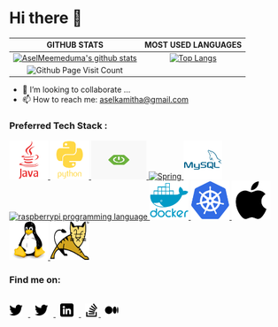 # Hi there 👋

|GITHUB STATS|MOST USED LANGUAGES|
|:---:|:---:|
|[![AselMeemeduma's github stats](https://github-readme-stats.vercel.app/api?username=AselMeemeduma&hide=issues&count_private=true&show_icons=true&theme=tokyonight)](https://github.com/anuraghazra/github-readme-stats)|[![Top Langs](https://github-readme-stats.vercel.app/api/top-langs/?username=AselMeemeduma&hide=Rich%20Text%20Format,html,css,python,javascript&langs_count=10&layout=compact&theme=tokyonight)](https://github.com/anuraghazra/github-readme-stats)|
|![Github Page Visit Count](https://komarev.com/ghpvc/?username=AselMeemeduma)||

- 👯 I’m looking to collaborate ...
- 📫 How to reach me: aselkamitha@gmail.com
### Preferred Tech Stack :

<a href="https://www.java.com/en/"><img src="https://github.com/AselMeemeduma/AselMeemeduma/blob/main/resource/icon/stack/java.svg" alt="Java" width="70" height="70"/>
          </a>
<a href="https://www.python.org//"><img src="https://github.com/AselMeemeduma/AselMeemeduma/blob/main/resource/icon/stack/python.svg" alt="python" width="70" height="70"/>
        </a>
<a href="https://spring.io/projects/spring-boot"><img src="https://github.com/AselMeemeduma/AselMeemeduma/blob/main/resource/icon/stack/spring-boot.png" alt="SpringBoot" width="100" height="70"/>
          </a>
<a href="https://spring.io/">
          <img src="https://spring.io/images/spring-logo-9146a4d3298760c2e7e49595184e1975.svg" alt="Spring" width="70" height="70"/>
        </a>
<a href="https://www.mysql.com/">
            <img src="https://github.com/AselMeemeduma/AselMeemeduma/blob/main/resource/icon/stack/mysql.svg" alt="MySQL SQL" width="70" height="70"/>
          </a>
 <a href="https://www.raspberrypi.org/">
          <img src="https://cdn-icons-png.flaticon.com/512/5969/5969184.png" alt="raspberrypi programming language" width="70" height="70"/>
        </a>
<a href="https://www.docker.com/">
          <img src="https://github.com/AselMeemeduma/AselMeemeduma/blob/main/resource/icon/stack/docker.svg" alt="docker" width="70" height="70"/>
        </a>
<a href="https://kubernetes.io/">
          <img src="https://github.com/AselMeemeduma/AselMeemeduma/blob/main/resource/icon/stack/Kubernetes.svg" alt="Kubernetes" width="70" height="70"/>
        </a>
<a href="https://en.wikipedia.org/wiki/MacOS">
          <img src="https://github.com/AselMeemeduma/AselMeemeduma/blob/main/resource/icon/stack/apple-original.svg" alt="apple mac osx" width="70" height="70"/>
        </a>
<a href="https://en.wikipedia.org/wiki/Linux">
          <img src="https://github.com/AselMeemeduma/AselMeemeduma/blob/main/resource/icon/stack/linux.svg" alt="linux" width="70" height="70"/>
        </a>
<a href="https://tomcat.apache.org/">
          <img src="https://github.com/AselMeemeduma/AselMeemeduma/blob/main/resource/icon/stack/tomcat.png" alt="linux" width="70" height="70"/>
        </a>



### Find me on:
<br/>
<a href="https://twitter.com/AselMeemeduma">
  <picture>
    <source media="(prefers-color-scheme: light)" srcset="https://github.com/AselMeemeduma/AselMeemeduma/blob/main/resource/icon/dark/twitter.png">
    <source media="(prefers-color-scheme: dark)" srcset="https://github.com/AselMeemeduma/AselMeemeduma/blob/main/resource/icon/light/twitter.png">
    <img width="24" style="margin-right: 10px" alt="AselMeemeduma | Twitter" src="https://github.com/AselMeemeduma/AselMeemeduma/blob/main/resource/icon/dark/twitter.png">
  </picture>
</a>
<span>&nbsp;</span>
<a href="https://www.facebook.com/azel.meemeduma">
  <picture>
    <source media="(prefers-color-scheme: light)" srcset="https://github.com/AselMeemeduma/AselMeemeduma/blob/main/resource/icon/dark/twitter.png">
    <source media="(prefers-color-scheme: dark)" srcset="https://github.com/AselMeemeduma/AselMeemeduma/blob/main/resource/icon/light/twitter.png">
    <img width="24" style="margin-right: 10px" alt="AselMeemeduma | Twitter" src="https://github.com/AselMeemeduma/AselMeemeduma/blob/main/resource/icon/dark/twitter.png">
  </picture>
</a>
<span>&nbsp;</span>
<a href="https://www.linkedin.com/in/asel-meemeduma">
  <picture>
    <source media="(prefers-color-scheme: light)" srcset="https://github.com/AselMeemeduma/AselMeemeduma/blob/main/resource/icon/dark/linkedin.png">
    <source media="(prefers-color-scheme: dark)" srcset="https://github.com/AselMeemeduma/AselMeemeduma/blob/main/resource/icon/light/linkedin.png">
    <img width="24" style="margin-right: 10px" alt="AselMeemeduma | Linkedin" src="https://github.com/AselMeemeduma/AselMeemeduma/blob/main/resource/icon/dark/linkedin.png">
  </picture>
</a>
<span>&nbsp;</span>
<a href="https://stackoverflow.com/users/9610377/asel-meemeduma">
  <picture>
    <source media="(prefers-color-scheme: light)" srcset="https://github.com/AselMeemeduma/AselMeemeduma/blob/main/resource/icon/dark/stackoverflow.png">
    <source media="(prefers-color-scheme: dark)" srcset="https://github.com/AselMeemeduma/AselMeemeduma/blob/main/resource/icon/light/stackoverflow.png">
    <img width="24" alt="AselMeemeduma | Stackoverflow" src="https://github.com/AselMeemeduma/AselMeemeduma/blob/main/resource/icon/dark/stackoverflow.png">
  </picture>
</a>
<span>&nbsp;</span>
<a href="https://aselmeemeduma.medium.com/about">
  <picture>
    <source media="(prefers-color-scheme: light)" srcset="https://github.com/AselMeemeduma/AselMeemeduma/blob/main/resource/icon/dark/medium.png">
    <source media="(prefers-color-scheme: dark)" srcset="https://github.com/AselMeemeduma/AselMeemeduma/blob/main/resource/icon/light/medium.png">
    <img width="24" alt="AselMeemeduma | Medium" src="https://github.com/AselMeemeduma/AselMeemeduma/blob/main/resource/icon/dark/medium.png">
  </picture>
</a>
<br/>

